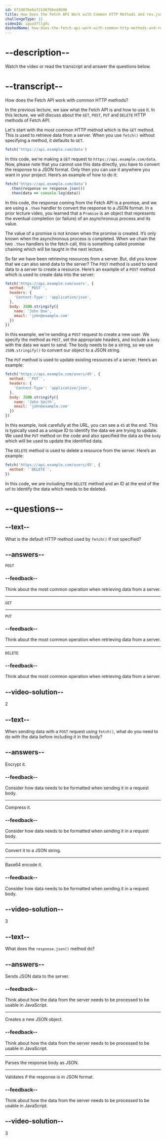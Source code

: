 ```yaml
---
id: 673407be6af21d6766ed4b96
title: How Does the Fetch API Work with Common HTTP Methods and res.json()?
challengeType: 11
videoId: igua3fllgXc
dashedName: how-does-the-fetch-api-work-with-common-http-methods-and-res-json
---
```


# --description--

Watch the video or read the transcript and answer the questions below.

# --transcript--

How does the Fetch API work with common HTTP methods?

In the previous lecture, we saw what the Fetch API is and how to use it. In this lecture, we will discuss about the `GET`, `POST`, `PUT` and `DELETE` HTTP methods of Fetch API.

Let's start with the most common HTTP method which is the `GET` method. This is used to retrieve data from a server. When you use `fetch()` without specifying a method, it defaults to `GET`.

```js
fetch('https://api.example.com/data')
```

In this code, we're making a `GET` request to `https://api.example.com/data`. Now, please note that you cannot use this data directly, you have to convert the response to a JSON format. Only then you can use it anywhere you want in your project. Here’s an example of how to do it:

```js
fetch('https://api.example.com/data')
  .then(response => response.json())
  .then(data => console.log(data))
```

In this code, the response coming from the Fetch API is a promise, and we are using a `.then` handler to convert the response to a JSON format. In a prior lecture video, you learned that a `Promise` is an object that represents the eventual completion (or failure) of an asynchronous process and its value.

The value of a promise is not known when the promise is created. It’s only known when the asynchronous process is completed. When we chain the two `.then` handlers to the fetch call, this is something called promise chaining which will be taught in the next lecture.

So far we have been retrieving resources from a server. But, did you know that we can also send data to the server? The `POST` method is used to send data to a server to create a resource. Here’s an example of a `POST` method which is used to create data into the server: 

```js
fetch('https://api.example.com/users', {
  method: '`POST`',
  headers: {
    'Content-Type': 'application/json',
  },
  body: JSON.stringify({
    name: 'John Doe',
    email: 'john@example.com'
  })
})
```

In this example, we're sending a `POST` request to create a new user. We specify the method as `POST`, set the appropriate headers, and include a `body` with the data we want to send. The body needs to be a string, so we use `JSON.stringify()` to convert our object to a JSON string.

The `PUT` method is used to update existing resources of a server. Here’s an example: 

```js
fetch('https://api.example.com/users/45', {
  method: '`PUT`',
  headers: {
    'Content-Type': 'application/json',
  },
  body: JSON.stringify({
    name: 'John Smith',
    email: 'john@example.com'
  })
})
```

In this example, look carefully at the URL, you can see a `45` at the end. This is typically used as a unique ID to identify the data we are trying to update. We used the `PUT` method on the code and also specified the data as the `body` which will be used to update the identified data. 

The `DELETE` method is used to delete a resource from the server. Here’s an example:

```js
fetch('https://api.example.com/users/45', {
  method: '`DELETE`',
})
```

In this code, we are including the `DELETE` method and an ID at the end of the url to identify the data which needs to be deleted. 

# --questions--

## --text--

What is the default HTTP method used by `fetch()` if not specified?

## --answers--

`POST`

### --feedback--

Think about the most common operation when retrieving data from a server.

---

`GET`

---

`PUT`

### --feedback--

Think about the most common operation when retrieving data from a server.

---

`DELETE`

### --feedback--

Think about the most common operation when retrieving data from a server.

## --video-solution--

2

## --text--

When sending data with a `POST` request using `fetch()`, what do you need to do with the data before including it in the body?

## --answers--

Encrypt it.

### --feedback--

Consider how data needs to be formatted when sending it in a request body.

---

Compress it.

### --feedback--

Consider how data needs to be formatted when sending it in a request body.

---

Convert it to a JSON string.

---

Base64 encode it.

### --feedback--

Consider how data needs to be formatted when sending it in a request body.

## --video-solution--

3

## --text--

What does the `response.json()` method do?

## --answers--

Sends JSON data to the server.

### --feedback--

Think about how the data from the server needs to be processed to be usable in JavaScript.

---

Creates a new JSON object.

### --feedback--

Think about how the data from the server needs to be processed to be usable in JavaScript.

---

Parses the response body as JSON.

---

Validates if the response is in JSON format.

### --feedback--

Think about how the data from the server needs to be processed to be usable in JavaScript.

## --video-solution--

3
